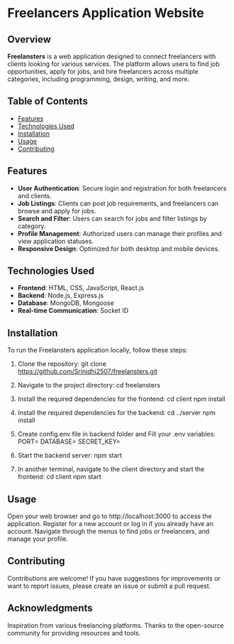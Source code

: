 # Freelancers Application Website

## Overview
**Freelansters** is a web application designed to connect freelancers with clients looking for various services. The platform allows users to find job opportunities, apply for jobs, and hire freelancers across multiple categories, including programming, design, writing, and more.

## Table of Contents
- [Features](#features)
- [Technologies Used](#technologies-used)
- [Installation](#installation)
- [Usage](#usage)
- [Contributing](#contributing)


## Features
- **User Authentication**: Secure login and registration for both freelancers and clients.
- **Job Listings**: Clients can post job requirements, and freelancers can browse and apply for jobs.
- **Search and Filter**: Users can search for jobs and filter listings by category.
- **Profile Management**: Authorized users can manage their profiles and view application statuses.
- **Responsive Design**: Optimized for both desktop and mobile devices.

## Technologies Used
- **Frontend**: HTML, CSS, JavaScript, React.js
- **Backend**: Node.js, Express.js
- **Database**: MongoDB, Mongoose
- **Real-time Communication**: Socket ID

## Installation
To run the Freelansters application locally, follow these steps:

1. Clone the repository:
   git clone https://github.com/Srinidhi2507/freelansters.git
   
2. Navigate to the project directory:
   cd freelansters

3. Install the required dependencies for the frontend:
   cd client
   npm install

4. Install the required dependencies for the backend:
   cd ../server
   npm install

5. Create config.env file in backend folder and Fill your .env variables:
    PORT=
    DATABASE=
    SECRET_KEY=
6. Start the backend server:
    npm start

7. In another terminal, navigate to the client directory and start the frontend:
   cd client
   npm start

## Usage
Open your web browser and go to http://localhost:3000 to access the application.
Register for a new account or log in if you already have an account.
Navigate through the menus to find jobs or freelancers, and manage your profile.

## Contributing
Contributions are welcome! If you have suggestions for improvements or want to report issues, please create an issue or submit a pull request.

## Acknowledgments
Inspiration from various freelancing platforms.
Thanks to the open-source community for providing resources and tools.

